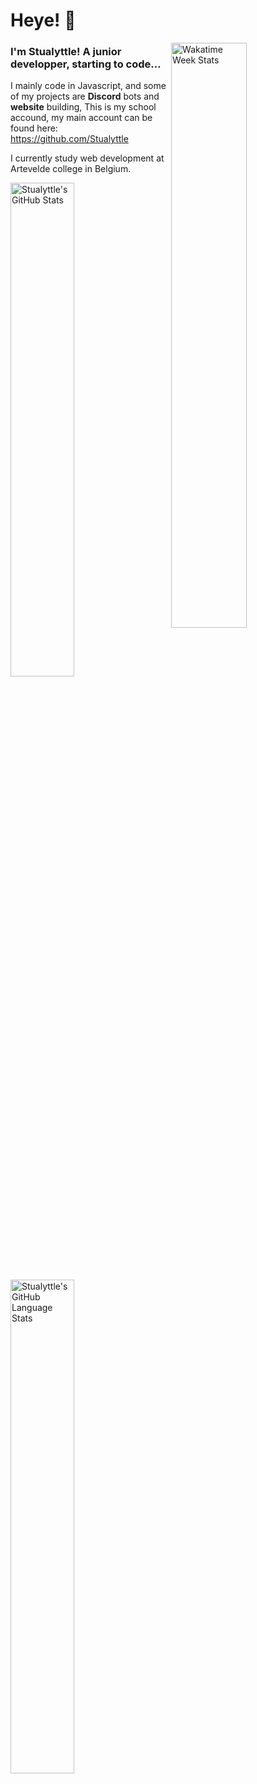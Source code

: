 # Heye! 👋

<a href="https://wakatime.com/Stualyttle"><img align="right" width="49%" src="https://github-readme-stats.vercel.app/api/wakatime?username=Stualyttle&bg_color=1d1f21&text_color=c9cacc" alt="Wakatime Week Stats"></a>
### I'm Stualyttle! A junior developper, starting to code... 
I mainly code in Javascript, and some of my projects are **Discord** bots and **website** building, 
This is my school accound, my main account can be found here: https://github.com/Stualyttle 

I currently study web development at Artevelde college in Belgium.


<a href="https://www.stualyttle.com">
  <img width="45%" src="https://github-readme-stats.vercel.app/api?username=pgm-kilidebo&bg_color=1d1f21&text_color=c9cacc&show_icons=true" alt="Stualyttle's GitHub Stats" />
</a>
<a href="https://www.stualyttle.com">
  <img width="45%" src="https://github-readme-stats.vercel.app/api/top-langs/?username=pgm-kilidebo&layout=compact&bg_color=1d1f21&text_color=c9cacc" alt="Stualyttle's GitHub Language Stats"  />
</a>

